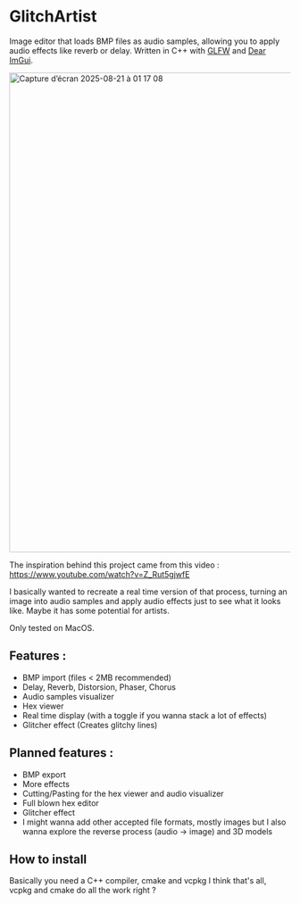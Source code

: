 # GlitchArtist
Image editor that loads BMP files as audio samples, allowing you to apply audio effects like reverb or delay. Written in C++ with [GLFW](https://github.com/glfw/glfw) and [Dear ImGui](https://github.com/ocornut/imgui).

<img width="1392" height="860" alt="Capture d’écran 2025-08-21 à 01 17 08" src="https://github.com/user-attachments/assets/7cc6c769-594d-40df-8cb1-6b2032db1f17" />

The inspiration behind this project came from this video : https://www.youtube.com/watch?v=Z_Rut5gjwfE

I basically wanted to recreate a real time version of that process, turning an image into audio samples and apply audio effects just to see what it looks like. Maybe it has some potential for artists.

Only tested on MacOS.

## Features : 
- BMP import (files < 2MB recommended)
- Delay, Reverb, Distorsion, Phaser, Chorus
- Audio samples visualizer
- Hex viewer
- Real time display (with a toggle if you wanna stack a lot of effects)
- Glitcher effect (Creates glitchy lines)

## Planned features :
- BMP export
- More effects
- Cutting/Pasting for the hex viewer and audio visualizer
- Full blown hex editor
- Glitcher effect
- I might wanna add other accepted file formats, mostly images but I also wanna explore the reverse process (audio -> image) and 3D models

## How to install
Basically you need a C++ compiler, cmake and vcpkg I think that's all, vcpkg and cmake do all the work right ? 
